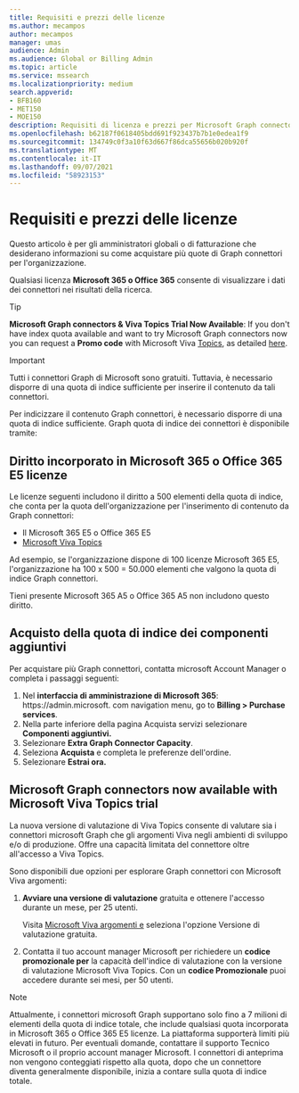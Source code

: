 ```yaml
---
title: Requisiti e prezzi delle licenze
ms.author: mecampos
author: mecampos
manager: umas
audience: Admin
ms.audience: Global or Billing Admin
ms.topic: article
ms.service: mssearch
ms.localizationpriority: medium
search.appverid:
- BFB160
- MET150
- MOE150
description: Requisiti di licenza e prezzi per Microsoft Graph connectors public preview for Microsoft Search
ms.openlocfilehash: b62187f0618405bdd691f923437b7b1e0edea1f9
ms.sourcegitcommit: 134749c0f3a10f63d667f86dca55656b020b920f
ms.translationtype: MT
ms.contentlocale: it-IT
ms.lasthandoff: 09/07/2021
ms.locfileid: "58923153"
---
```

<!---Previous ms.author: rusamai --->

# <a name="license-requirements-and-pricing"></a>Requisiti e prezzi delle licenze

Questo articolo è per gli amministratori globali o di fatturazione che desiderano informazioni su come acquistare più quote di Graph connettori per l'organizzazione.

Qualsiasi licenza **Microsoft 365 o Office 365** consente di visualizzare i dati dei connettori nei risultati della ricerca.

> [!TIP]
> **Microsoft Graph connectors & Viva Topics Trial Now Available**: If you don't have index quota available and want to try Microsoft Graph connectors now you can request a **Promo code** with Microsoft Viva [Topics](https://www.microsoft.com/microsoft-viva/topics?activetab=pivot:overviewtab), as detailed [here](#microsoft-graph-connectors-now-available-with-microsoft-viva-topics-trial).

>[!IMPORTANT]
>Tutti i connettori Graph di Microsoft sono gratuiti. Tuttavia, è necessario disporre di una quota di indice sufficiente per inserire il contenuto da tali connettori.

Per indicizzare il contenuto Graph connettori, è necessario disporre di una quota di indice sufficiente. Graph quota di indice dei connettori è disponibile tramite:

## <a name="entitlement-built-into-microsoft-365-or-office-365-e5-licenses"></a>Diritto incorporato in Microsoft 365 o Office 365 E5 licenze

Le licenze seguenti includono il diritto a 500 elementi della quota di indice, che conta per la quota dell'organizzazione per l'inserimento di contenuto da Graph connettori:

* Il Microsoft 365 E5 o Office 365 E5
* [Microsoft Viva Topics](https://www.microsoft.com/microsoft-viva/topics?activetab=pivot:overviewtab)

Ad esempio, se l'organizzazione dispone di 100 licenze Microsoft 365 E5, l'organizzazione ha 100 x 500 = 50.000 elementi che valgono la quota di indice Graph connettori.

<!---Comment requested in PR#143--->
Tieni presente Microsoft 365 A5 o Office 365 A5 non includono questo diritto.

## <a name="purchase-of-add-on-index-quota"></a>Acquisto della quota di indice dei componenti aggiuntivi
Per acquistare più Graph connettori, contatta microsoft Account Manager o completa i passaggi seguenti:

1. Nel **interfaccia di amministrazione di Microsoft 365**: https://<span>admin.microsoft.</span> com navigation menu, go to **Billing > Purchase services**.
2. Nella parte inferiore della pagina Acquista servizi selezionare **Componenti aggiuntivi.**
3. Selezionare **Extra Graph Connector Capacity**.
4. Seleziona **Acquista** e completa le preferenze dell'ordine.
5. Selezionare **Estrai ora.**

## <a name="microsoft-graph-connectors-now-available-with-microsoft-viva-topics-trial"></a>Microsoft Graph connectors now available with Microsoft Viva Topics trial
 La nuova versione di valutazione di Viva Topics consente di valutare sia i connettori microsoft Graph che gli argomenti Viva negli ambienti di sviluppo e/o di produzione. Offre una capacità limitata del connettore oltre all'accesso a Viva Topics.

Sono disponibili due opzioni per esplorare Graph connettori con Microsoft Viva argomenti:

1. **Avviare una versione di valutazione** gratuita e ottenere l'accesso durante un mese, per 25 utenti.

     Visita [Microsoft Viva argomenti e](https://www.microsoft.com/microsoft-viva/topics?activetab=pivot:overviewtab) seleziona l'opzione Versione di valutazione gratuita.

2. Contatta il tuo account manager Microsoft per richiedere un **codice promozionale per** la capacità dell'indice di valutazione con la versione di valutazione Microsoft Viva Topics. Con un **codice Promozionale** puoi accedere durante sei mesi, per 50 utenti.

> [!NOTE]
> Attualmente, i connettori microsoft Graph supportano solo fino a 7 milioni di elementi della quota di indice totale, che include qualsiasi quota incorporata in Microsoft 365 o Office 365 E5 licenze. La piattaforma supporterà limiti più elevati in futuro. Per eventuali domande, contattare il supporto Tecnico Microsoft o il proprio account manager Microsoft.
> I connettori di anteprima non vengono conteggiati rispetto alla quota, dopo che un connettore diventa generalmente disponibile, inizia a contare sulla quota di indice totale.
